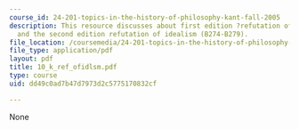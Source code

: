 ```yaml
---
course_id: 24-201-topics-in-the-history-of-philosophy-kant-fall-2005
description: This resource discusses about first edition ?refutation of idealism?
  and the second edition refutation of idealism (B274-B279).
file_location: /coursemedia/24-201-topics-in-the-history-of-philosophy-kant-fall-2005/dd49c0ad7b47d7973d2c5775170832cf_10_k_ref_ofidlsm.pdf
file_type: application/pdf
layout: pdf
title: 10_k_ref_ofidlsm.pdf
type: course
uid: dd49c0ad7b47d7973d2c5775170832cf

---
```

None